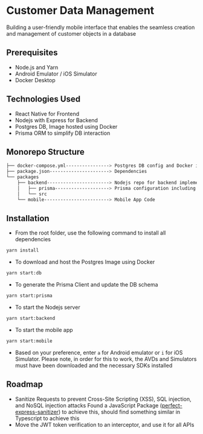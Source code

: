 # Customer Data Management

Building a user-friendly mobile interface that enables the seamless creation and management of customer objects in a database

## Prerequisites
* Node.js and Yarn
* Android Emulator / iOS Simulator
* Docker Desktop

## Technologies Used
* React Native for Frontend
* Nodejs with Express for Backend
* Postgres DB, Image hosted using Docker
* Prisma ORM to simplify DB interaction

## Monorepo Structure
```bash
├── docker-compose.yml----------------> Postgres DB config and Docker image data
├── package.json----------------------> Dependencies
└── packages
    ├── backend-----------------------> Nodejs repo for backend implementation
    │   ├── prisma--------------------> Prisma configuration including models
    │   └── src
    └── mobile------------------------> Mobile App Code
```
## Installation

* From the root folder, use the following command to install all dependencies
```bash
yarn install
```
* To download and host the Postgres Image using Docker
```bash
yarn start:db
```
* To generate the Prisma Client and update the DB schema
```bash
yarn start:prisma
```
* To start the Nodejs server
```bash
yarn start:backend
```
* To start the mobile app
```bash
yarn start:mobile
```
* Based on your preference, enter `a` for Android emulator or `i` for iOS Simulator. Please note, in order for this to work, the AVDs and Simulators must have been downloaded and the necessary SDKs installed

## Roadmap

* Sanitize Requests to prevent Cross-Site Scripting (XSS), SQL injection, and NoSQL injection attacks
Found a JavaScript Package ([perfect-express-sanitizer](https://www.npmjs.com/package/perfect-express-sanitizer)) to achieve this, should find something similar in Typescript to achieve this
* Move the JWT token verification to an interceptor, and use it for all APIs